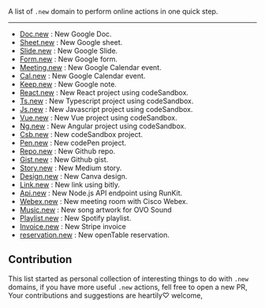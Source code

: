 A list of `.new` domain to perform online actions in one quick step.

<hr>

- [Doc.new](www.doc.new) : New Google Doc.
- [Sheet.new](www.sheet.new) : New Google sheet.
- [Slide.new](www.slide.new) : New Google Slide.
- [Form.new](www.form.new) : New Google form.
- [Meeting.new](www.meeting.new) : New Google Calendar event.
- [Cal.new](www.cal.new) : New Google Calendar event.
- [Keep.new](www.keep.new) : New Google note.
- [React.new](www.csb.new) : New React project using codeSandbox.
- [Ts.new](www.ts.new) : New Typescript project using codeSandbox.
- [Js.new](www.js.new) : New Javascript project using codeSandbox.
- [Vue.new](www.vue.new) : New Vue project using codeSandbox.
- [Ng.new](www.ng.new) : New Angular project using codeSandbox.
- [Csb.new](www.csb.new) : New codeSandbox project.
- [Pen.new](www.pen.new) : New codePen project.
- [Repo.new](www.repo.new) : New Github repo.
- [Gist.new](www.gist.new) : New Github gist.
- [Story.new](www.story.new) : New Medium story.
- [Design.new](www.design.new) : New Canva design.
- [Link.new](www.link.new) : New link using bitly.
- [Api.new](www.api.new) : New Node.js API endpoint using RunKit.
- [Webex.new](www.Webex.new) : New meeting room with Cisco Webex.
- [Music.new](www.Music.new) : New song artwork for OVO Sound
- [Playlist.new](www.Playlist.new) : New Spotify playlist.
- [Invoice.new](www.Invoice.new) : New Stripe invoice
- [reservation.new](www.reservation.new) : New openTable reservation.

## Contribution

This list started as personal collection of interesting things to do with `.new` domains, if you have more useful `.new` actions, fell free to open a new PR, Your contributions and suggestions are heartily♡ welcome,
